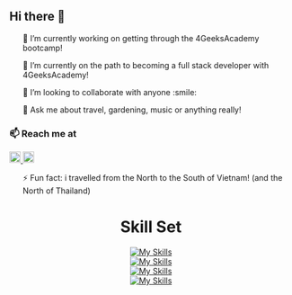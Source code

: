 ## Hi there 👋


<ul> 🔭 I’m currently working on getting through the 4GeeksAcademy bootcamp! </ul>
<ul> 🌱 I’m currently on the path to becoming a full stack developer with 4GeeksAcademy! </ul>
<ul> 👯 I’m looking to collaborate with anyone :smile: </ul>
<ul> 💬 Ask me about travel, gardening, music or anything really! </ul>

<h3> 📫 Reach me at </h3>
<a href="https://www.linkedin.com/in/dannyvaldivia/">
    <img src="https://skillicons.dev/icons?i=linkedin&theme=light&perline=4" alt="LinkedIn" width="20"/>
</a>
<a href="https://www.instagram.com/danny.valdivia">
    <img src="https://skillicons.dev/icons?i=instagram&theme=light&perline=4" alt="instagram" width="20"/>
</a>
<ul>⚡ Fun fact:
i travelled from the North to the South of Vietnam! (and the North of Thailand)</ul>

<h1 align="center">Skill Set</h1>
 <div align="center">
  <a href="https://skillicons.dev">
    <img src="https://skillicons.dev/icons?i=html,css,bootstrap&theme=light&perline=4" alt="My Skills"/><br>
    <img src="https://skillicons.dev/icons?i=js,react&theme=light&perline=4" alt="My Skills"/><br>
    <img src="https://skillicons.dev/icons?i=py&theme=light&perline=4" alt="My Skills"/><br>
    <img src="https://skillicons.dev/icons?i=git,postman,firebase,ai,jest,redhat&theme=light&perline=8" alt="My Skills"/><br>
  </a>
</div>
